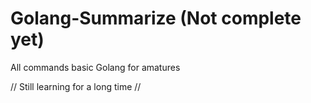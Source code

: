 # Golang-Summarize (Not complete yet)
All commands basic Golang for amatures 

// Still learning for a long time //
